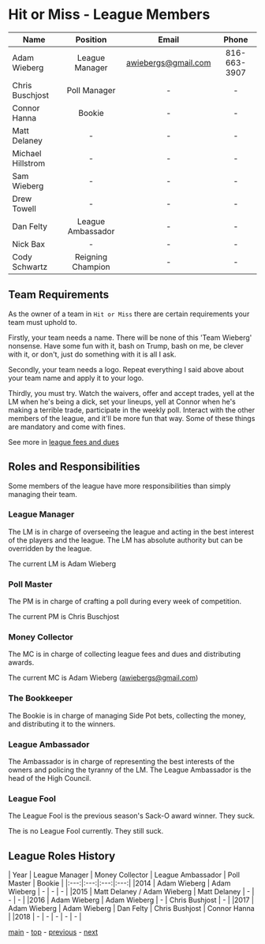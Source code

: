 # Hit or Miss - League Members

| Name | Position | Email | Phone
|---|:---:|:---:|:---:|
| Adam Wieberg | League Manager | awiebergs@gmail.com | 816-663-3907 |
| Chris Buschjost | Poll Manager | - | - |
| Connor Hanna | Bookie | - | - |
| Matt Delaney | - | - | - |
| Michael Hillstrom | - | - | - |
| Sam Wieberg | - | - | - |
| Drew Towell | - | - | - |
| Dan Felty | League Ambassador | - | - |
| Nick Bax | - | - | - |
| Cody Schwartz | Reigning Champion | - | - |

## Team Requirements

As the owner of a team in `Hit or Miss` there are certain requirements your team must uphold to.

Firstly, your team needs a name. There will be none of this 'Team Wieberg' nonsense.
Have some fun with it, bash on Trump, bash on me, be clever with it, or don't, just do something with it is all I ask.

Secondly, your team needs a logo.
Repeat everything I said above about your team name and apply it to your logo.

Thirdly, you must try. Watch the waivers, offer and accept trades, yell at the LM when he's being a dick, set your lineups, yell at Connor when he's making a terrible trade, participate in the weekly poll.
Interact with the other members of the league, and it'll be more fun that way.
Some of these things are mandatory and come with fines.

See more in [league fees and dues](league_fees_and_dues.md)

## Roles and Responsibilities

Some members of the league have more responsibilities than simply managing their team.

### League Manager

The LM is in charge of overseeing the league and acting in the best interest of the players and the league.
The LM has absolute authority but can be overridden by the league.

The current LM is Adam Wieberg

### Poll Master

The PM is in charge of crafting a poll during every week of competition.

The current PM is Chris Buschjost

### Money Collector

The MC is in charge of collecting league fees and dues and distributing awards.

The current MC is Adam Wieberg (awiebergs@gmail.com)

### The Bookkeeper

The Bookie is in charge of managing Side Pot bets, collecting the money, and distributing it to the winners.  

### League Ambassador

The Ambassador is in charge of representing the best interests of the owners and policing the tyranny of the LM.
The League Ambassador is the head of the High Council.

### League Fool

The League Fool is the previous season's Sack-O award winner. They suck.

The is no League Fool currently. They still suck.

## League Roles History

| Year | League Manager | Money Collector | League Ambassador | Poll Master | Bookie |
|:---:|:---:|:---:|:---:|
|2014 | Adam Wieberg | Adam Wieberg | - | - | - |
|2015 | Matt Delaney / Adam Wieberg | Matt Delaney | - | - | - |
|2016 | Adam Wieberg | Adam Wieberg | - | Chris Bushjost | - |
|2017 | Adam Wieberg | Adam Wieberg | Dan Felty | Chris Bushjost | Connor Hanna |
|2018 | - | - | - | - | - |

[main][main] - [top][top] - [previous][previous] - [next][next]

[main]: readme.md
[top]: league_members.md
[previous]: communication.md
[next]: rituals_and_proceedings.md
